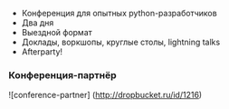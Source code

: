 * Конференция для опытных python-разработчиков
* Два дня
* Выездной формат
* Доклады, воркшопы, круглые столы, lightning talks
* Afterparty!

### Конференция-партнёр
![conference-partner] (http://dropbucket.ru/id/1216)
